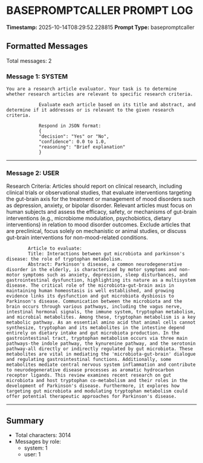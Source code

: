 # BASEPROMPTCALLER PROMPT LOG
**Timestamp:** 2025-10-14T08:29:52.228815
**Prompt Type:** basepromptcaller

## Formatted Messages
Total messages: 2

### Message 1: SYSTEM

```
You are a research article evaluator. Your task is to determine whether research articles are relevant to specific research criteria.

            Evaluate each article based on its title and abstract, and determine if it addresses or is relevant to the given research criteria.

            Respond in JSON format:
            {
            "decision": "Yes" or "No",
            "confidence": 0.0 to 1.0,
            "reasoning": "Brief explanation"
            }
```

---

### Message 2: USER

Research Criteria: Articles should report on clinical research, including clinical trials or observational studies, that evaluate interventions targeting the gut-brain axis for the treatment or management of mood disorders such as depression, anxiety, or bipolar disorder. Relevant articles must focus on human subjects and assess the efficacy, safety, or mechanisms of gut-brain interventions (e.g., microbiome modulation, psychobiotics, dietary interventions) in relation to mood disorder outcomes. Exclude articles that are preclinical, focus solely on mechanistic or animal studies, or discuss gut-brain interventions for non-mood-related conditions.

            Article to evaluate:
            Title: Interactions between gut microbiota and parkinson's disease: the role of tryptophan metabolism.
            Abstract: Parkinson's disease, a common neurodegenerative disorder in the elderly, is characterized by motor symptoms and non-motor symptoms such as anxiety, depression, sleep disturbances, and gastrointestinal dysfunction, highlighting its nature as a multisystem disease. The critical role of the microbiota-gut-brain axis in maintaining human homeostasis is well established, and growing evidence links its dysfunction and gut microbiota dysbiosis to Parkinson's disease. Communication between the microbiota and the brain occurs through various pathways, including the vagus nerve, intestinal hormonal signals, the immune system, tryptophan metabolism, and microbial metabolites. Among these, tryptophan metabolism is a key metabolic pathway. As an essential amino acid that animal cells cannot synthesize, tryptophan and its metabolites in the intestine depend entirely on dietary intake and gut microbiota production. In the gastrointestinal tract, tryptophan metabolism occurs via three main pathways-the indole pathway, the kynurenine pathway, and the serotonin pathway-all directly or indirectly regulated by gut microbiota. These metabolites are vital in mediating the 'microbiota-gut-brain' dialogue and regulating gastrointestinal functions. Additionally, some metabolites mediate central nervous system inflammation and contribute to neurodegenerative disease processes as aromatic hydrocarbon receptor ligands. This review examines recent research on gut microbiota and host tryptophan co-metabolism and their roles in the development of Parkinson's disease. Furthermore, it explores how targeting gut microbiota and modulating tryptophan metabolism could offer potential therapeutic approaches for Parkinson's disease.

---

## Summary
- Total characters: 3014
- Messages by role:
  - system: 1
  - user: 1